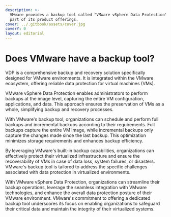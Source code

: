 ```yaml
---
description: >-
  VMware provides a backup tool called "VMware vSphere Data Protection" (VDP) as
  part of its product offerings.
cover: ../.gitbook/assets/cover.jpg
coverY: 0
layout: editorial
---
```


# Does VMware have a backup tool?

VDP is a comprehensive backup and recovery solution specifically designed for VMware environments. It is integrated within the VMware ecosystem, offering reliable data protection for virtual machines (VMs).

VMware vSphere Data Protection enables administrators to perform backups at the image level, capturing the entire VM configuration, applications, and data. This approach ensures the preservation of VMs as a whole, simplifying backup and recovery processes.

With VMware's backup tool, organizations can schedule and perform full backups and incremental backups according to their requirements. Full backups capture the entire VM image, while incremental backups only capture the changes made since the last backup. This optimization minimizes storage requirements and enhances backup efficiency.

By leveraging VMware's built-in backup capabilities, organizations can effectively protect their virtualized infrastructure and ensure the recoverability of VMs in case of data loss, system failures, or disasters. VMware's backup tool is tailored to address the specific challenges associated with data protection in virtualized environments.

With VMware vSphere Data Protection, organizations can streamline their backup operations, leverage the seamless integration with VMware technologies, and enhance the overall data protection posture of their VMware environment. VMware's commitment to offering a dedicated backup tool underscores its focus on enabling organizations to safeguard their critical data and maintain the integrity of their virtualized systems.
